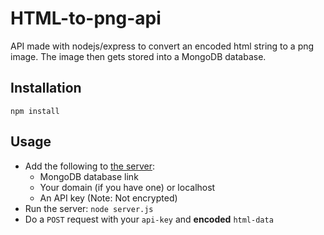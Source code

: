 # HTML-to-png-api

API made with nodejs/express to convert an encoded html string to a png image. The image then gets stored into a MongoDB database.

## Installation

`npm install`

## Usage

- Add the following to [the server](server.js):
  - MongoDB database link
  - Your domain (if you have one) or localhost
  - An API key (Note: Not encrypted)
- Run the server: `node server.js`
- Do a `POST` request with your `api-key` and **encoded** `html-data`
